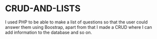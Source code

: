 # CRUD-AND-LISTS
I used PHP to be able to make a list of questions so that the user could answer them using Boostrap, apart from that I made a CRUD where I can add information to the database and so on. 

